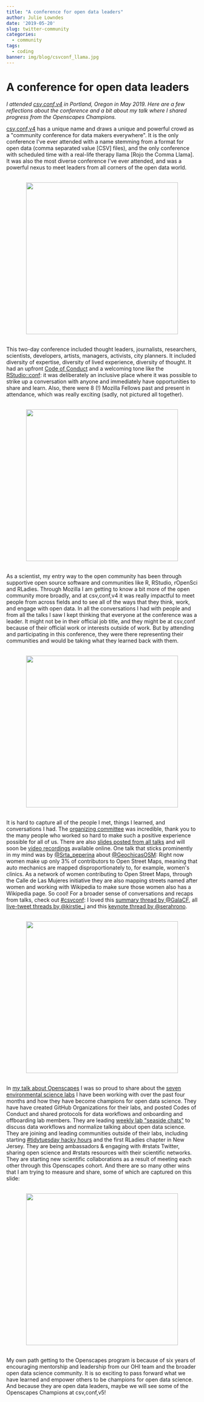 ```yaml
---
title: "A conference for open data leaders"
author: Julie Lowndes
date: '2019-05-20'
slug: twitter-community
categories:
  - community
tags:
  - coding
banner: img/blog/csvconf_llama.jpg
---
```


# A conference for open data leaders

*I attended [csv,conf,v4](https://csvconf.com/) in Portland, Oregon in May 2019. Here are a few reflections about the conference and a bit about my talk where I shared progress from the Openscapes Champions.*

[csv,conf,v4](https://csvconf.com/) has a unique name and draws a unique and powerful crowd as a "community conference for data makers everywhere". It is the only conference I've ever attended with a name stemming from a format for open data (comma separated value [CSV] files), and the only conference with scheduled time with a real-life therapy llama [Rojo the Comma Llama]. It was also the most diverse conference I've ever attended, and was a powerful nexus to meet leaders from all corners of the open data world. 

<br> 

<center>
  <img src="/img/blog/csvconf_llama.jpg" width="400px">
</center>

<br> 


This two-day conference included thought leaders, journalists, researchers, scientists, developers, artists, managers, activists, city planners. It included diversity of expertise, diversity of lived experience, diversity of thought. It had an upfront [Code of Conduct](https://confcodeofconduct.com/) and a welcoming tone like the [RStudio::conf](https://www.openscapes.org/blog/2019/02/19/rstudioconf/): it was deliberately an inclusive place where it was possible to strike up a conversation with anyone and immediately have opportunities to share and learn. Also, there were 8 (!) Mozilla Fellows past and present in attendance, which was really exciting (sadly, not pictured all together).

<br> 

<center>
  <img src="/img/blog/csvconf_mozfellows.jpg" width="400px">
</center>

<br> 

As a scientist, my entry way to the open community has been through supportive open source software and communities like R, RStudio, rOpenSci and RLadies. Through Mozilla I am getting to know a bit more of the open community more broadly, and at csv,conf,v4 it was really impactful to meet people from across fields and to see all of the ways that they think, work, and engage with open data. In all the conversations I had with people and from all the talks I saw I kept thinking that everyone at the conference was a leader. It might not be in their official job title, and they might be at csv,conf because of their official work or interests outside of work. But by attending and participating in this conference, they were there representing their communities and would be taking what they learned back with them. 

<br> 

<center>
  <img src="/img/blog/csvconf_all.jpg" width="400px">
</center>

<br> 

It is hard to capture all of the people I met, things I learned, and conversations I had. The [organizing committee](https://twitter.com/kirstie_j/status/1126631979225534465) was incredible, thank you to the many people who worked so hard to make such a positive experience possible for all of us. There are also [slides posted from all talks](https://zenodo.org/communities/csvconfv4) and will soon be [video recordings](https://www.youtube.com/csvconf) available online. One talk that sticks prominently in my mind was by [@Srta_peperina](https://twitter.com/Srta_peperina) about [@GeochicasOSM](https://twitter.com/GeochicasOSM): Right now women make up only 3% of contributors to Open Street Maps, meaning that auto mechanics are mapped disproportionately to, for example, women's clinics. As a network of women contributing to Open Street Maps, through the Calle de Las Mujeres initiative they are also mapping streets named after women and working with Wikipedia to make sure those women also has a Wikipedia page. So cool! For a broader sense of conversations and recaps from talks, check out [#csvconf](https://twitter.com/search?src=typd&q=%23csvconf): I loved this [summary thread by @GalaCF](https://twitter.com/GalaCF/status/1128102214843527168), all [live-tweet threads by @kirstie_j](https://twitter.com/kirstie_j/status/1126185454792007680) and this [keynote thread by @serahrono](https://twitter.com/serahrono/status/1130367733634338816).


<br> 

<center>
  <img src="/img/blog/csvconf_tweetkeynotes.png" width="400px">
</center>

<br> 

In [my talk about Openscapes](https://zenodo.org/record/2695625#.XN2CsKZ7nOQ) I was so proud to share about the [seven environmental science labs](https://medium.com/read-write-participate/openscapes-champions-incorporate-open-practices-in-their-science-7eefa07b8573) I have been working with over the past four months and how they have become champions for open data science. They have have created GitHub Organizations for their labs, and posted Codes of Conduct and shared protocols for data workflows and onboarding and offboarding lab members. They are leading [weekly lab "seaside chats"](https://www.openscapes.org/blog/2019/03/10/seaside-chats/) to discuss data workflows and normalize talking about open data science. They are joining and leading communities outside of their labs, including starting [#tidytuesday hacky hours](https://openscapes.org/blog/2019/05/02/tidy-tuesday-coding-club/) and the first RLadies chapter in New Jersey. They are being ambassadors & engaging with #rstats Twitter, sharing open science and #rstats resources with their scientific networks. They are starting new scientific collaborations as a result of meeting each other through this Openscapes cohort. And there are so many other wins that I am trying to measure and share, some of which are captured on this slide:

<br> 

<center>
  <img src="/img/blog/csvconf_slides_wins.png" width="400px">
</center>

<br> 

My own path getting to the Openscapes program is because of six years of encouraging mentorship and leadership from our OHI team and the broader open data science community. It is so exciting to pass forward what we have learned and empower others to be champions for open data science. And because they are open data leaders, maybe we will see some of the Openscapes Champions at csv,conf,v5!

<br>




